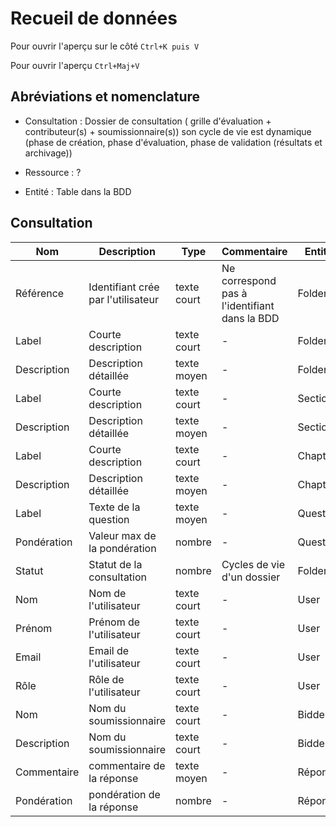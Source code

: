 # Recueil de données

Pour ouvrir l'aperçu sur le côté `Ctrl+K puis V`

Pour ouvrir l'aperçu `Ctrl+Maj+V`

## Abréviations et nomenclature

- Consultation : Dossier de consultation ( grille d'évaluation + contributeur(s) + soumissionnaire(s)) son cycle de vie est dynamique (phase de création, phase d'évaluation, phase de validation (résultats et archivage))
- Ressource : ?

- Entité : Table dans la BDD

## Consultation

| Nom | Description | Type | Commentaire | Entité |
|--|--|--|--|--|
| Référence | Identifiant crée par l'utilisateur | texte court | Ne correspond pas à l'identifiant dans la BDD | Folder |
| Label | Courte description | texte court | - | Folder |
| Description | Description détaillée | texte moyen | - | Folder |
| Label | Courte description | texte court | - | Section |
| Description | Description détaillée | texte moyen | - | Section |
| Label | Courte description | texte court | - | Chapter |
| Description | Description détaillée | texte moyen | - | Chapter |
| Label | Texte de la question | texte moyen | - | Question |
| Pondération | Valeur max de la pondération | nombre | - | Question |
| Statut | Statut de la consultation | nombre | Cycles de vie d'un dossier | Folder |
| Nom | Nom de l'utilisateur | texte court | - | User |
| Prénom | Prénom de l'utilisateur | texte court | - | User |
| Email | Email de l'utilisateur | texte court | - | User |
| Rôle | Rôle de l'utilisateur | texte court | - | User |
| Nom | Nom du soumissionnaire | texte court | - | Bidder |
| Description | Nom du soumissionnaire | texte court | - | Bidder |
| Commentaire | commentaire de la réponse | texte moyen | - | Réponse |
| Pondération | pondération de la réponse | nombre | - | Réponse |
